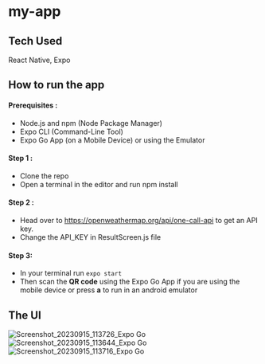# my-app
## Tech Used
React Native, Expo

## How to run the app
#### Prerequisites :
* Node.js and npm (Node Package Manager)
* Expo CLI (Command-Line Tool)
* Expo Go App (on a Mobile Device) or using the Emulator

#### Step 1 :
* Clone the repo
* Open a terminal in the editor and run npm install

#### Step 2 :
* Head over to  https://openweathermap.org/api/one-call-api to get an API key.
* Change the API_KEY in ResultScreen.js file

#### Step 3:
* In your terminal run `expo start`
* Then scan the **QR code** using the Expo Go App if you are using the mobile device or press **a** to run in an 
  android emulator

## The UI
![Screenshot_20230915_113726_Expo Go](https://github.com/pasansee/my-app/assets/73629170/907eb984-ed8f-49e3-b601-edcfe00040cc)
![Screenshot_20230915_113644_Expo Go](https://github.com/pasansee/my-app/assets/73629170/72c36415-4ec3-401c-b29b-8bf0c4325d89)
![Screenshot_20230915_113716_Expo Go](https://github.com/pasansee/my-app/assets/73629170/3c3f7a8a-670f-43cc-bf9a-b80e5be1d0ef)



